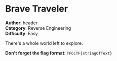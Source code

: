 # Brave Traveler
**Author**: header<br>
**Category**: Reverse Engineering<br>
**Difficulty**: Easy

There's a whole world left to explore.

**Don't forget the flag format**: ```TFCCTF{stringOfText}```

